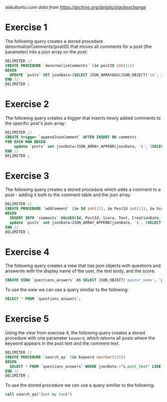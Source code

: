 _askubuntu.com data from https://archive.org/details/stackexchange_

# Exercise 1
The following query creates a stored procedure denormalizeComments(postID) that moves all comments for a post (the parameter) into a json array on the post:
```sql
DELIMITER //
CREATE PROCEDURE `denormalizeComments` (in postID int(11))
BEGIN
  UPDATE `posts` SET jsonData=(SELECT JSON_ARRAYAGG(JSON_OBJECT('id', Id, 'post_id', PostId, 'score', Score, 'text', Text, 'created_at', CreationDate, 'user_id', UserId)) FROM comments WHERE PostId=postID) WHERE Id=postID;
END //
DELIMITER ;
```

# Exercise 2
The following query creates a trigger that inserts newly added comments to the specific post's json array:
```sql
DELIMITER //
CREATE trigger `appendJsonComment` AFTER INSERT ON comments
FOR EACH ROW BEGIN
    update `posts` set jsonData=JSON_ARRAY_APPEND(jsonData, '$', (SELECT JSON_OBJECT('id', Id, 'post_id', PostId, 'score', Score, 'text', Text, 'created_at', CreationDate, 'user_id', UserId) FROM comments WHERE Id=NEW.Id)) WHERE Id=NEW.PostId;
END //
DELIMITER ;
```

# Exercise 3
The following query creates a stored procedure which adds a comment to a post - adding it both to the comment table and the json array:
```sql
DELIMITER //
CREATE PROCEDURE `addComment` (in Id int(11), in PostId int(11), in Score int(11), in Text text, in CreationDate datetime, in UserId int(11))
BEGIN
  INSERT INTO `comments` VALUES(Id, PostId, Score, Text, CreationDate, UserId);
  update `posts` set jsonData=JSON_ARRAY_APPEND(jsonData, '$', (SELECT JSON_OBJECT('id', Id, 'post_id', PostId, 'score', Score, 'text', Text, 'created_at', CreationDate, 'user_id', UserId) FROM comments WHERE Id=last_insert_id())) WHERE Id=PostId;
END //
DELIMITER ;
```

# Exercise 4
The following query creates a view that has json objects with questions and answeres with the display name of the user, the text body, and the score:
```sql
CREATE VIEW `questions_answers` AS SELECT JSON_OBJECT('poster_name', `poster`.`DisplayName`, 'post_text', `posts`.`Body`, 'post_score', `posts`.`Score`, 'commentor_name', `commentor`.`DisplayName`, 'comment_text', `comments`.`Text`, 'comment_score', `comments`.`Score`) as jsonData FROM `posts` INNER JOIN `comments` ON `posts`.`AcceptedAnswerId`=`comments`.`Id` INNER JOIN `users` as `poster` ON `posts`.`OwnerUserId`=`poster`.`Id` INNER JOIN `users` as `commentor` ON `comments`.`UserId`=`commentor`.`Id`;
```
To use the view we can use a query simillar to the following:
```sql
SELECT * FROM `questions_answers`;
```

# Exercise 5
Using the view from exercise 4, the following query creates a stored procedure with one parameter `keyword`, which returns all posts where the keyword appears in the post text and the comment text.
```sql
DELIMITER //
CREATE PROCEDURE `search_qa` (in keyword varchar(255))
BEGIN
  SELECT * FROM `questions_answers` WHERE jsonData->"$.post_text" LIKE CONCAT('%', keyword, '%') AND jsonData->"$.comment_text" LIKE CONCAT('%', keyword, '%');
END //
DELIMITER ;
```
To use the stored procedure we can use a query simillar to the following:
```sql
call search_qa("Just my luck")
```
